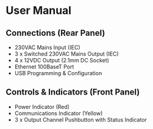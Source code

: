 # User Manual

## Connections (Rear Panel)

* 230VAC Mains Input (IEC)
* 3 x Switched 230VAC Mains Output (IEC)
* 4 x 12VDC Output (2.1mm DC Socket)
* Ethernet 100BaseT Port
* USB Programming & Configuration

## Controls & Indicators (Front Panel)

* Power Indicator (Red)
* Communications Indicator (Yellow)
* 3 x Output Channel Pushbutton with Status Indicator
